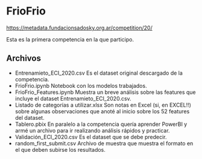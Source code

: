 # FrioFrio
https://metadata.fundacionsadosky.org.ar/competition/20/

Esta es la primera competencia en la que participo. 

## Archivos
- Entrenamieto_ECI_2020.csv
Es el dataset original descargado de la competencia.
- FrioFrio.ipynb
Notebook con los modelos trabajados.
- FrioFrio_Features.ipynb
Muestra un breve análisis sobre las features que incluye el dataset Entrenamieto_ECI_2020.csv.
- Listado de categorías a utilizar.xlsx
Son notas en Excel (si, en EXCEL!!) sobre algunas observaciones que anoté al inicio sobre los 52 features del dataset.
- Tablero.pbix
En paralelo a la competencia quería aprender PowerBI y armé un archivo para ir realizando análisis rápidos y practicar.
- Validación_ECI_2020.csv
Es el dataset que se debe predecir.
- random_first_submit.csv
Archivo de muestra que muestra el formato en el que deben subirse los resultados.
